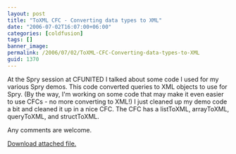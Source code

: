 ```yaml
---
layout: post
title: "ToXML CFC - Converting data types to XML"
date: "2006-07-02T16:07:00+06:00"
categories: [coldfusion]
tags: []
banner_image: 
permalink: /2006/07/02/ToXML-CFC-Converting-data-types-to-XML
guid: 1370
---
```


At the Spry session at CFUNITED I talked about some code I used for my various Spry demos. This code converted queries to XML objects to use for Spry. (By the way, I'm working on some code that may make it even easier to use CFCs - no more converting to XML!) I just cleaned up my demo code a bit and cleaned it up in a nice CFC. The CFC has a listToXML, arrayToXML, queryToXML, and structToXML.

Any comments are welcome.<p><a href='enclosures/D{% raw %}%3A%{% endraw %}5Cwebsites{% raw %}%5Ccamdenfamily%{% endraw %}5Csource{% raw %}%5Cmorpheus%{% endraw %}5Cblog{% raw %}%5Cenclosures%{% endraw %}2FArchive1%2Ezip'>Download attached file.</a></p>